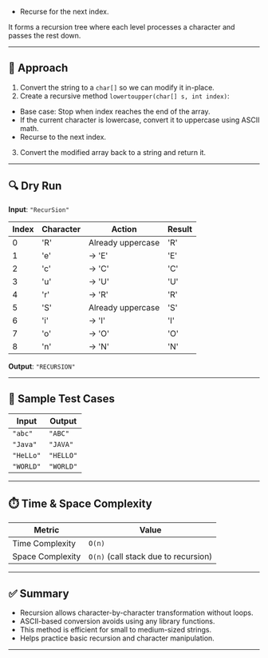 - Recurse for the next index.

It forms a recursion tree where each level processes a character and passes the rest down.

---

## 🔧 Approach

1. Convert the string to a `char[]` so we can modify it in-place.
2. Create a recursive method `lowertoupper(char[] s, int index)`:
 - Base case: Stop when index reaches the end of the array.
 - If the current character is lowercase, convert it to uppercase using ASCII math.
 - Recurse to the next index.
3. Convert the modified array back to a string and return it.

---

## 🔍 Dry Run

**Input**: `"RecurSion"`

| Index | Character | Action               | Result   |
|-------|-----------|----------------------|----------|
| 0     | 'R'       | Already uppercase    | 'R'      |
| 1     | 'e'       | → 'E'                | 'E'      |
| 2     | 'c'       | → 'C'                | 'C'      |
| 3     | 'u'       | → 'U'                | 'U'      |
| 4     | 'r'       | → 'R'                | 'R'      |
| 5     | 'S'       | Already uppercase    | 'S'      |
| 6     | 'i'       | → 'I'                | 'I'      |
| 7     | 'o'       | → 'O'                | 'O'      |
| 8     | 'n'       | → 'N'                | 'N'      |

**Output**: `"RECURSION"`

---

## 🧪 Sample Test Cases

| Input       | Output       |
|-------------|--------------|
| `"abc"`     | `"ABC"`      |
| `"Java"`    | `"JAVA"`     |
| `"HeLLo"`   | `"HELLO"`    |
| `"WORLD"`   | `"WORLD"`    |

---

## ⏱️ Time & Space Complexity

| Metric           | Value         |
|------------------|---------------|
| Time Complexity  | `O(n)`        |
| Space Complexity | `O(n)` (call stack due to recursion) |

---

## ✅ Summary

- Recursion allows character-by-character transformation without loops.
- ASCII-based conversion avoids using any library functions.
- This method is efficient for small to medium-sized strings.
- Helps practice basic recursion and character manipulation.

---
